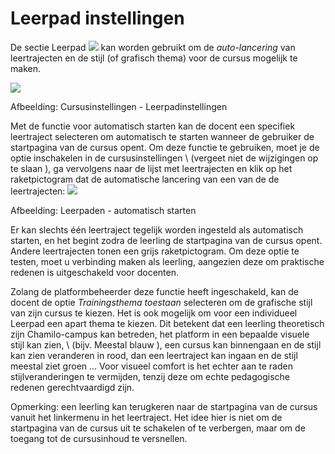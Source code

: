 # Leerpad instellingen

De sectie Leerpad ![](../../.gitbook/assets/graphics327.png) kan worden gebruikt om de *auto-lancering* van leertrajecten en de stijl (of grafisch thema) voor de cursus mogelijk te maken.

![](../../.gitbook/assets/images246.png)
 
 
Afbeelding: Cursusinstellingen - Leerpadinstellingen

Met de functie voor automatisch starten kan de docent een specifiek leertraject selecteren om automatisch te starten wanneer de gebruiker de startpagina van de cursus opent. Om deze functie te gebruiken, moet je de optie inschakelen in de cursusinstellingen \ (vergeet niet de wijzigingen op te slaan \), ga vervolgens naar de lijst met leertrajecten en klik op het raketpictogram dat de automatische lancering van een van de de leertrajecten:
![](../../.gitbook/assets/images247.png)


Afbeelding: Leerpaden - automatisch starten

Er kan slechts één leertraject tegelijk worden ingesteld als automatisch starten, en het begint zodra de leerling de startpagina van de cursus opent. Andere leertrajecten tonen een grijs raketpictogram. Om deze optie te testen, moet u verbinding maken als leerling, aangezien deze om praktische redenen is uitgeschakeld voor docenten.

Zolang de platformbeheerder deze functie heeft ingeschakeld, kan de docent de optie _Trainingsthema toestaan_ selecteren om de grafische stijl van zijn cursus te kiezen. Het is ook mogelijk om voor een individueel Leerpad een apart thema te kiezen. Dit betekent dat een leerling theoretisch zijn Chamilo-campus kan betreden, het platform in een bepaalde visuele stijl kan zien, \ (bijv. Meestal blauw \), een cursus kan binnengaan en de stijl kan zien veranderen in rood, dan een leertraject kan ingaan en de stijl meestal ziet groen ... Voor visueel comfort is het echter aan te raden stijlveranderingen te vermijden, tenzij deze om echte pedagogische redenen gerechtvaardigd zijn.

Opmerking: een leerling kan terugkeren naar de startpagina van de cursus vanuit het linkermenu in het leertraject. Het idee hier is niet om de startpagina van de cursus uit te schakelen of te verbergen, maar om de toegang tot de cursusinhoud te versnellen.

